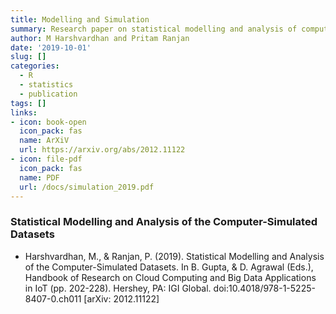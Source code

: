 ```yaml
---
title: Modelling and Simulation
summary: Research paper on statistical modelling and analysis of computer-simulated datasets
author: M Harshvardhan and Pritam Ranjan
date: '2019-10-01'
slug: []
categories:
  - R
  - statistics
  - publication
tags: []
links:
- icon: book-open
  icon_pack: fas
  name: ArXiV
  url: https://arxiv.org/abs/2012.11122
- icon: file-pdf
  icon_pack: fas
  name: PDF
  url: /docs/simulation_2019.pdf
---
```


### Statistical Modelling and Analysis of the Computer-Simulated Datasets

* Harshvardhan, M., & Ranjan, P. (2019). Statistical Modelling and Analysis of the Computer-Simulated Datasets. In B. Gupta, & D. Agrawal (Eds.), Handbook of Research on Cloud Computing and Big Data Applications in IoT (pp. 202-228). Hershey, PA: IGI Global. doi:10.4018/978-1-5225-8407-0.ch011 [arXiv: 2012.11122]
